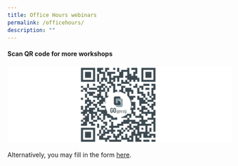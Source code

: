 ```yaml
---
title: Office Hours webinars
permalink: /officehours/
description: ""
---
```

#### Scan QR code for more workshops
![](/images/testt235r25253august%20office%20hours.png)

Alternatively, you may fill in the form [here](https://go.gov.sg/formsg-officehours-aug2023).